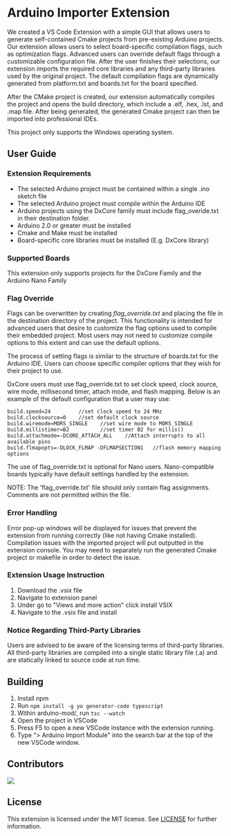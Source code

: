 # Arduino Importer Extension
We created a VS Code Extension with a simple GUI that allows users to generate self-contained Cmake projects from pre-existing Arduino projects. Our extension allows users to select board-specific compilation flags, such as optimization flags. Advanced users can override default flags through a customizable configuration file. After the user finishes their selections, our extension imports the required core libraries and any third-party libraries used by the original project. The default compilation flags are dynamically generated from platform.txt and boards.txt for the board specified.

After the CMake project is created, our extension automatically compiles the project and opens the build directory, which include a .elf, .hex, .lst, and .map file. After being generated, the generated Cmake project can then be imported into professional IDEs.

This project  only supports the Windows operating system.
## User Guide

### Extension Requirements
+ The selected Arduino project must be contained within a single .ino sketch file
+ The selected Arduino project must compile within the Arduino IDE
+ Arduino projects using the DxCore family must include flag_overide.txt in their destination folder.
+ Arduino 2.0 or greater must be installed
+ Cmake and Make must be installed
+ Board-specific core libraries must be installed (E.g. DxCore library)

### Supported Boards
This extension only supports projects for the DxCore Family and the Arduino Nano Family

### Flag Override
Flags can be overwritten by creating *flag_override.txt* and placing the file in the destination directory of the project. This functionality is intended for advanced users that desire to customize the flag options used to compile their embedded project. Most users may not need to customize compile options to this extent and can use the default options.

The process of setting flags is similar to the structure of boards.txt for the Arduino IDE. Users can choose specific compiler options that they wish for their project to use.

DxCore users must use flag_override.txt to set clock speed, clock source, wire mode, millisecond timer, attach mode, and flash mapping. Below is an example of the default configuration that a user may use:

```
build.speed=24         //set clock speed to 24 MHz
build.clocksource=0    //set default clock source
build.wiremode=MORS_SINGLE    //set wire mode to MORS_SINGLE
build.millistimer=B2          //set timer B2 for millis()
build.attachmode=-DCORE_ATTACH_ALL    //Attach interrupts to all available pins
build.flmapopts=-DLOCK_FLMAP -DFLMAPSECTION1   //flash memory mapping options
```
The use of flag_override.txt is optional for Nano users. Nano-compatible boards typically have default settings handled by the extension.

NOTE: The 'flag_override.txt' file should only contain flag assignments. Comments are not permitted within the file.

### Error Handling
Error pop-up windows will be displayed for issues that prevent the extension from running correctly (like not having Cmake installed). Compilation issues with the imported project will put outputted in the extension console. You may need to separately run the generated Cmake project or makefile in order to detect the issue.

### Extension Usage Instruction 
1. Download the .vsix file
2. Navigate to extension panel
3. Under go to "Views and more action" click install VSIX
4. Navigate to the .vsix file and install

### Notice Regarding Third-Party Libraries
Users are advised to be aware of the licensing terms of third-party libraries. All third-party libraries are compiled into a single static library file (.a) and are statically linked to source code at run time.

## Building
1. Install npm
2. Run `npm install -g yo generator-code typescript`
3. Within arduino-mod/, run `tsc --watch`
4. Open the project in VSCode
5. Press F5 to open a new VSCode instance with the extension running.
6. Type "> Arduino Import Module" into the search bar at the top of the new VSCode window.

## Contributors
<a href="https://github.com/jcnguye/Arduino_Import_Module/graphs/contributors">
  <img src="https://contrib.rocks/image?repo=jcnguye/Arduino_Import_Module" />
</a>

## License
This extension is licensed under the MIT license. See [LICENSE](LICENSE) for further information.




